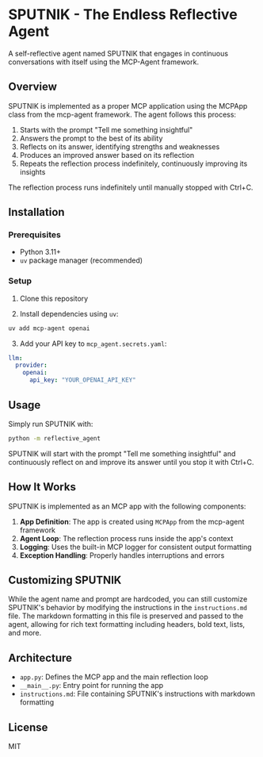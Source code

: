 # SPUTNIK - The Endless Reflective Agent

A self-reflective agent named SPUTNIK that engages in continuous conversations with itself using the MCP-Agent framework.

## Overview

SPUTNIK is implemented as a proper MCP application using the MCPApp class from the mcp-agent framework. The agent follows this process:

1. Starts with the prompt "Tell me something insightful"
2. Answers the prompt to the best of its ability
3. Reflects on its answer, identifying strengths and weaknesses
4. Produces an improved answer based on its reflection
5. Repeats the reflection process indefinitely, continuously improving its insights

The reflection process runs indefinitely until manually stopped with Ctrl+C.

## Installation

### Prerequisites

- Python 3.11+
- `uv` package manager (recommended)

### Setup

1. Clone this repository

2. Install dependencies using `uv`:

```bash
uv add mcp-agent openai
```

3. Add your API key to `mcp_agent.secrets.yaml`:

```yaml
llm:
  provider:
    openai:
      api_key: "YOUR_OPENAI_API_KEY"
```

## Usage

Simply run SPUTNIK with:

```bash
python -m reflective_agent
```

SPUTNIK will start with the prompt "Tell me something insightful" and continuously reflect on and improve its answer until you stop it with Ctrl+C.

## How It Works

SPUTNIK is implemented as an MCP app with the following components:

1. **App Definition**: The app is created using `MCPApp` from the mcp-agent framework
2. **Agent Loop**: The reflection process runs inside the app's context
3. **Logging**: Uses the built-in MCP logger for consistent output formatting
4. **Exception Handling**: Properly handles interruptions and errors

## Customizing SPUTNIK

While the agent name and prompt are hardcoded, you can still customize SPUTNIK's behavior by modifying the instructions in the `instructions.md` file. The markdown formatting in this file is preserved and passed to the agent, allowing for rich text formatting including headers, bold text, lists, and more.

## Architecture

- `app.py`: Defines the MCP app and the main reflection loop
- `__main__.py`: Entry point for running the app
- `instructions.md`: File containing SPUTNIK's instructions with markdown formatting

## License

MIT 